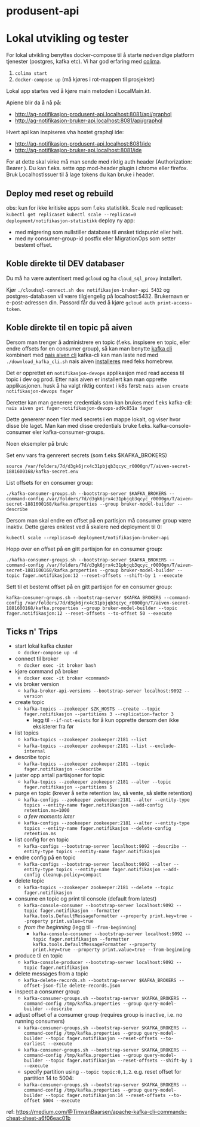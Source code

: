 # produsent-api

# Lokal utvikling og tester

For lokal utvikling benyttes docker-compose til å starte nødvendige platform tjenester (postgres, kafka etc). Vi har god erfaring med  [colima](https://github.com/abiosoft/colima). 

1. `colima start`
2. `docker-compose up` (må kjøres i rot-mappen til prosjektet)

Lokal app startes ved å kjøre main metoden i LocalMain.kt.

Apiene blir da å nå på:
* http://ag-notifikasjon-produsent-api.localhost:8081/api/graphql
* http://ag-notifikasjon-bruker-api.localhost:8081/api/graphql

Hvert api kan inspiseres vha hostet graphql ide:
* http://ag-notifikasjon-produsent-api.localhost:8081/ide
* http://ag-notifikasjon-bruker-api.localhost:8081/ide

For at dette skal virke må man sende med riktig auth header (Authorization: Bearer <jwt>). 
Du kan f.eks. sette opp mod-header plugin i chrome eller firefox.
Bruk LocalhostIssuer til å lage tokens du kan bruke i header.

## Deploy med reset og rebuild 
obs: kun for ikke kritiske apps som f.eks statistikk.
Scale ned replicaset: 
`kubectl get replicaset`
`kubectl scale --replicas=0 deployment/notifikasjon-statistikk`
deploy ny app:
- med migrering som nullstiller database til ønsket tidspunkt eller helt.
- med ny consumer-group-id postfix eller MigrationOps som setter bestemt offset.

## Koble direkte til DEV databaser

Du må ha være autentisert med `gcloud` og ha `cloud_sql_proxy` installert.

Kjør `./cloudsql-connect.sh dev notifikasjon-bruker-api 5432` og postgres-databasen vil være tilgjengelig på 
localhost:5432. Brukernavn er e-post-adressen din. Passord får du ved å kjøre `gcloud auth print-access-token`.

## Koble direkte til en topic på aiven

Dersom man trenger å administrere en topic (f.eks. inspisere en topic, eller endre offsets for en consumer group),
så kan man benytte [kafka cli](https://kafka.apache.org/quickstart) kombinert med [nais aiven cli](https://doc.nais.io/cli/commands/aiven/#aiven-command)
kafka-cli kan man laste ned med `./download_kafka_cli.sh` nais aiven [installeres](https://doc.nais.io/cli/install/) med feks homebrew.

Det er opprettet en `notifikasjon-devops` applikasjon med read access til topic i dev og prod.
Etter nais aiven er installert kan man opprette applikasjonen. husk å ha valgt riktig context i k8s først:
`nais aiven create notifikasjon-devops fager`


Deretter kan man generere credentials som kan brukes med f.eks kafka-cli:
`nais aiven get fager-notifikasjon-devops-ad9c851a fager`

Dette genererer noen filer med secrets i en mappe lokalt, og viser hvor disse ble laget. 
Man kan med disse credentials bruke f.eks. kafka-console-consumer eler kafka-consumer-groups.

Noen eksempler på bruk:

Set env vars fra genrerert secrets (som f.eks $KAFKA_BROKERS)
```
source /var/folders/7d/d3gk6jrx4c31pbjqb3qcyc_r0000gn/T/aiven-secret-1881600168/kafka-secret.env
```

List offsets for en consumer group:
```
./kafka-consumer-groups.sh --bootstrap-server $KAFKA_BROKERS --command-config /var/folders/7d/d3gk6jrx4c31pbjqb3qcyc_r0000gn/T/aiven-secret-1881600168/kafka.properties --group bruker-model-builder --describe
```

Dersom man skal endre en offset på en partisjon må consumer group være inaktiv. Dette gjøres enklest ved å skalere ned deployment til 0:
```
kubectl scale --replicas=0 deployment/notifikasjon-bruker-api
```

Hopp over en offset på en gitt partisjon for en consumer group:
```
./kafka-consumer-groups.sh --bootstrap-server $KAFKA_BROKERS --command-config /var/folders/7d/d3gk6jrx4c31pbjqb3qcyc_r0000gn/T/aiven-secret-1881600168/kafka.properties --group bruker-model-builder --topic fager.notifikasjon:12 --reset-offsets --shift-by 1 --execute
```

Sett til et bestemt offset på en gitt partisjon for en consumer group:
```
kafka-consumer-groups.sh --bootstrap-server $KAFKA_BROKERS --command-config /var/folders/7d/d3gk6jrx4c31pbjqb3qcyc_r0000gn/T/aiven-secret-1881600168/kafka.properties --group bruker-model-builder --topic fager.notifikasjon:12 --reset-offsets --to-offset 50 --execute
```

## Ticks n' Trips

* start lokal kafka cluster
  * `docker-compose up -d`
* connect til broker
  * `docker exec -it broker bash`
* kjøre command på broker
  * `docker exec -it broker <command>`
* vis broker version
  * `kafka-broker-api-versions --bootstrap-server localhost:9092 --version`
* create topic
  * `kafka-topics --zookeeper $ZK_HOSTS --create --topic fager.notifikasjon --partitions 3 --replication-factor 3`
    * legg til `--if-not-exists` for å kun opprette dersom den ikke eksisterer fra før
* list topics
  * `kafka-topics --zookeeper zookeeper:2181 --list` 
  * `kafka-topics --zookeeper zookeeper:2181 --list --exclude-internal`  
* describe topic
  * `kafka-topics --zookeeper zookeeper:2181 --topic fager.notifikasjon --describe`
* juster opp antall partisjoner for topic
  * `kafka-topics --zookeeper zookeeper:2181 --alter --topic fager.notifikasjon --partitions 5`
* purge en topic (krever å sette retention lav, så vente, så slette retention)
  * `kafka-configs --zookeeper zookeeper:2181 --alter --entity-type topics --entity-name fager.notifikasjon --add-config retention.ms=1000`
  * _a few moments later_
  * `kafka-configs --zookeeper zookeeper:2181 --alter --entity-type topics --entity-name fager.notifikasjon --delete-config retention.ms`
* list config for en topic
  * `kafka-configs --bootstrap-server localhost:9092 --describe --entity-type topics --entity-name fager.notifikasjon`
* endre config på en topic
  * `kafka-configs --bootstrap-server localhost:9092 --alter --entity-type topics --entity-name fager.notifikasjon --add-config cleanup.policy=compact`
* delete topic
  * `kafka-topics --zookeeper zookeeper:2181 --delete --topic fager.notifikasjon`
* consume en topic og print til console (default from latest)
  * `kafka-console-consumer --bootstrap-server localhost:9092 --topic fager.notifikasjon --formatter kafka.tools.DefaultMessageFormatter --property print.key=true --property print.value=true`
  * _from the beginning_ (legg til `--from-beginning`)
    * `kafka-console-consumer --bootstrap-server localhost:9092 --topic fager.notifikasjon --formatter kafka.tools.DefaultMessageFormatter --property print.key=true --property print.value=true --from-beginning`
* produce til en topic
  * `kafka-console-producer --bootstrap-server localhost:9092 --topic fager.notifikasjon`
* delete messages from a topic
  * `kafka-delete-records.sh --bootstrap-server $KAFKA_BROKERS --offset-json-file delete-records.json`
* inspect a consumer group
  * `kafka-consumer-groups.sh --bootstrap-server $KAFKA_BROKERS --command-config /tmp/kafka.properties --group query-model-builder --describe` 
* adjust offset of a consumer group (requires group is inactive, i.e. no running consumers)
  * `kafka-consumer-groups.sh --bootstrap-server $KAFKA_BROKERS --command-config /tmp/kafka.properties --group query-model-builder --topic fager.notifikasjon --reset-offsets --to-earliest --execute`
  * `kafka-consumer-groups.sh --bootstrap-server $KAFKA_BROKERS --command-config /tmp/kafka.properties --group query-model-builder --topic fager.notifikasjon --reset-offsets --shift-by 1 --execute`
  * specify partition using `--topic topic:0,1,2`. e.g. reset offset for partition 14 to 5004:
  * `kafka-consumer-groups.sh --bootstrap-server $KAFKA_BROKERS --command-config /tmp/kafka.properties --group query-model-builder --topic fager.notifikasjon:14 --reset-offsets --to-offset 5004 --execute`

ref:
https://medium.com/@TimvanBaarsen/apache-kafka-cli-commands-cheat-sheet-a6f06eac01b
